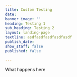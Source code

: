 ```yaml
---
title: Custom Testing
date: 
banner_image: ''
heading: Testing 1
sub_heading: Testing 2
layout: landing-page
textline: asdfasdfasdfasdfasdf
publish_date: 
show_staff: false
published: false

---
```

What happens here